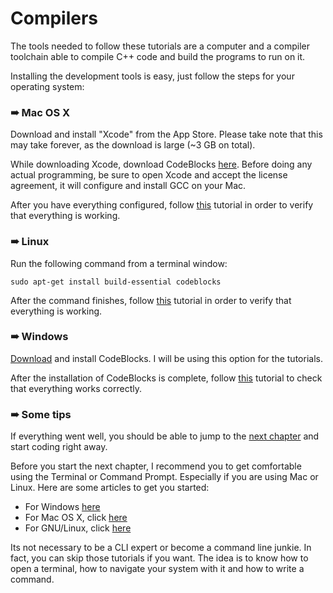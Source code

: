 # Compilers

The tools needed to follow these tutorials are a computer and a compiler toolchain able to compile C++ code and build the programs to run on it.

Installing the development tools is easy, just follow the steps for your operating system:

### ➠ Mac OS X

Download and install "Xcode" from the App Store. Please take note that this may take forever, as the download is large (~3 GB on total).

While downloading Xcode, download CodeBlocks [here](http://sourceforge.net/projects/codeblocks/files/Binaries/13.12/MacOS/CodeBlocks-13.12-mac.zip/download). Before doing any actual programming, be sure to open Xcode and accept the license agreement, it will configure and install GCC on your Mac.

After you have everything configured, follow [this](http://www.cplusplus.com/doc/tutorial/introduction/codeblocks/) tutorial in order to verify that everything is working.

### ➠  Linux

Run the following command from a terminal window:

    sudo apt-get install build-essential codeblocks
    
After the command finishes, follow [this](http://www.cplusplus.com/doc/tutorial/introduction/codeblocks/) tutorial in order to verify that everything is working.

### ➠  Windows

[Download](http://sourceforge.net/projects/codeblocks/files/Binaries/13.12/Windows/codeblocks-13.12mingw-setup-TDM-GCC-481.exe) and install CodeBlocks. I will be using this option for the tutorials.

After the installation of CodeBlocks is complete, follow [this](http://www.cplusplus.com/doc/tutorial/introduction/devcpp/) tutorial to check that everything works correctly.

### ➠  Some tips

If everything went well, you should be able to jump to the [next chapter](3.2.md) and start coding right away.

Before you start the next chapter, I recommend you to get comfortable using the Terminal or Command Prompt. Especially if you are using Mac or Linux. Here are some articles to get you started:

- For Windows [here](https://www.youtube.com/watch?v=kboexp3QiUg)
- For Mac OS X, click [here](http://mac.appstorm.net/how-to/utilities-how-to/how-to-use-terminal-the-basics/)
- For GNU/Linux, click [here](https://www.youtube.com/watch?v=Uabfu_RJLyg)

Its not necessary to be a CLI expert or become a command line junkie. In fact, you can skip those tutorials if you want. The idea is to know how to open a terminal, how to navigate your system with it and how to write a command.


